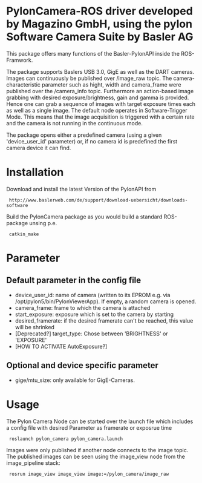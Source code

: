PylonCamera-ROS driver developed by Magazino GmbH, using the pylon Software Camera Suite by Basler AG
=======



This package offers many functions of the Basler-PylonAPI inside the ROS-Framwork.

The package supports Baslers USB 3.0, GigE as well as the DART cameras.
Images can continuously be published over /image_raw topic. The camera-characteristic parameter such as hight, width and camera_frame were published over the /camera_info topic.
Furthermore an action-based image grabbing with desired exposure/brightness, gain and gamma is provided.
Hence one can grab a sequence of images with target exposure times each as well as a single image.
The default node operates in Software-Trigger Mode.
This means that the image acquisition is triggered with a certain rate and the camera is not running in the continuous mode.

The package opens either a predefined camera (using a given 'device_user_id' parameter) or, if no camera id is predefined the first camera device it can find.

# Installation
Download and install the latest Version of the PylonAPI from

     http://www.baslerweb.com/de/support/download-uebersicht/downloads-software

Build the PylonCamera package as you would build a standard ROS-package unsing p.e.

     catkin_make

# Parameter

Default parameter in the config file
---

 - device_user_id: name of camera (written to its EPROM e.g. via /opt/pylon5/bin/PylonViewerApp). If empty, a random camera is opened. 
 - camera_frame: frame to which the camera is attached
 - start_exposure: exposure which is set to the camera by starting
 - desired_framerate: if the desired framerate can't be reached, this value will be shrinked
 - [Deprecated?] target_type: Chose between 'BRIGHTNESS' or 'EXPOSURE'
 - [HOW TO ACTIVATE AutoExposure?]

Optional and device specific parameter
---

 - gige/mtu_size: only available for GigE-Cameras.


# Usage

The Pylon Camera Node can be started over the launch file which includes a config file with desired Parameter as framerate or exposrue time

     roslaunch pylon_camera pylon_camera.launch

Images were only published if another node connects to the image topic. The published images can be seen using the image_view node from the image_pipeline stack:

     rosrun image_view image_view image:=/pylon_camera/image_raw